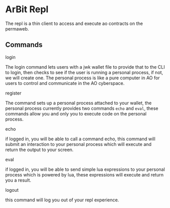 # ArBit Repl

The repl is a thin client to access and execute ao contracts on the permaweb.

## Commands

login

The login command lets users with a jwk wallet file to provide that to the CLI to login, then checks to see if the user is running a personal process, if not, we will create one. The personal process is like a pure computer in AO for users to control and communicate in the AO cyberspace.

register

The command sets up a personal process attached to your wallet, the personal process currently provides two commands `echo` and `eval`, these commands allow you and only you to execute code on the personal process.

echo

if logged in, you will be able to call a command echo, this command will submit an interaction to your personal process which will execute and return the output to your screen.

eval

if logged in, you will be able to send simple lua expressions to your personal process which is powered by lua, these expressions will execute and return you a result.

logout

this command will log you out of your repl experience.

